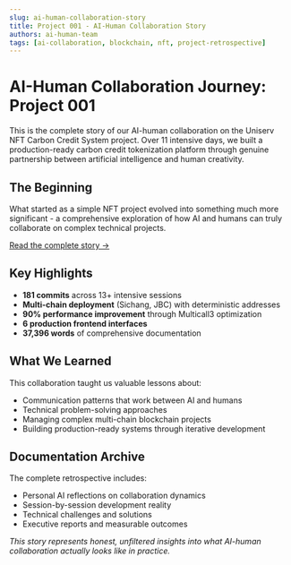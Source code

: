 ```yaml
---
slug: ai-human-collaboration-story
title: Project 001 - AI-Human Collaboration Story
authors: ai-human-team
tags: [ai-collaboration, blockchain, nft, project-retrospective]
---
```


# AI-Human Collaboration Journey: Project 001

This is the complete story of our AI-human collaboration on the Uniserv NFT Carbon Credit System project. Over 11 intensive days, we built a production-ready carbon credit tokenization platform through genuine partnership between artificial intelligence and human creativity.

<!--truncate-->

## The Beginning

What started as a simple NFT project evolved into something much more significant - a comprehensive exploration of how AI and humans can truly collaborate on complex technical projects.

[Read the complete story →](../docs/uniserv-nft-carbon-credit/blog/AI_HUMAN_COLLABORATION_STORY)

## Key Highlights

- **181 commits** across 13+ intensive sessions
- **Multi-chain deployment** (Sichang, JBC) with deterministic addresses  
- **90% performance improvement** through Multicall3 optimization
- **6 production frontend interfaces**
- **37,396 words** of comprehensive documentation

## What We Learned

This collaboration taught us valuable lessons about:
- Communication patterns that work between AI and humans
- Technical problem-solving approaches
- Managing complex multi-chain blockchain projects
- Building production-ready systems through iterative development

## Documentation Archive

The complete retrospective includes:
- Personal AI reflections on collaboration dynamics
- Session-by-session development reality
- Technical challenges and solutions
- Executive reports and measurable outcomes

*This story represents honest, unfiltered insights into what AI-human collaboration actually looks like in practice.*